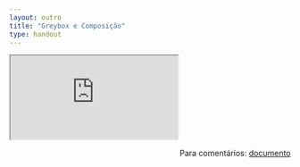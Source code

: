 ```yaml
---
layout: outro
title: "Greybox e Composição"
type: handout
---
```


<iframe src="https://docs.google.com/document/d/e/2PACX-1vSDVdla7GPjTPhJj6Wsjy1NRe4N7fEemgzSoZ8H4gUheHwoaGD1ku6YjPkijComwuJI-wM2_IJrNNC8/pub?embedded=true"></iframe>

<span style="float:right">Para comentários: [documento](https://docs.google.com/document/d/1pT_tw7KOm03s-uMLuhhl-a73YNV2Xf11rB1GRy9X7WU/edit?usp=sharing)</span>
